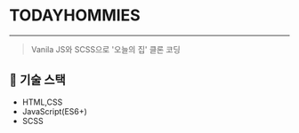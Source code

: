 # TODAYHOMMIES
-----------

> Vanila JS와 SCSS으로 '오늘의 집' 클론 코딩

## 🔧  기술 스택

- HTML,CSS
- JavaScript(ES6+)
- SCSS
